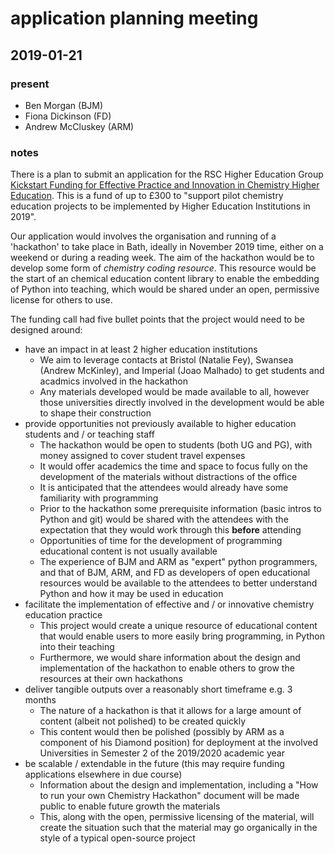 # application planning meeting
## 2019-01-21

### present 

- Ben Morgan (BJM)
- Fiona Dickinson (FD)
- Andrew McCluskey (ARM)

### notes

There is a plan to submit an application for the RSC Higher Education Group [Kickstart Funding for Effective Practice and Innovation in Chemistry Higher Education](https://rscheg.wordpress.com/2018/09/07/kickstart-funding/).
This is a fund of up to £300 to "support pilot chemistry education projects to be implemented by Higher Education Institutions in 2019".

Our application would involves the organisation and running of a 'hackathon' to take place in Bath, ideally in November 2019 time, either on a weekend or during a reading week.
The aim of the hackathon would be to develop some form of *chemistry coding resource*.
This resource would be the start of an chemical education content library to enable the embedding of Python into teaching, which would be shared under an open, permissive license for others to use.

The funding call had five bullet points that the project would need to be designed around:
- have an impact in at least 2 higher education institutions
    - We aim to leverage contacts at Bristol (Natalie Fey), Swansea (Andrew McKinley), and Imperial (Joao Malhado) to get students and acadmics involved in the hackathon
    - Any materials developed would be made available to all, however those universities directly involved in the development would be able to shape their construction
- provide opportunities not previously available to higher education students and / or teaching staff
    - The hackathon would be open to students (both UG and PG), with money assigned to cover student travel expenses
    - It would offer academics the time and space to focus fully on the development of the materials without distractions of the office
    - It is anticipated that the attendees would already have some familiarity with programming
    - Prior to the hackathon some prerequisite information (basic intros to Python and git) would be shared with the attendees with the expectation that they would work through this **before** attending
    - Opportunities of time for the development of programming educational content is not usually available
    - The experience of BJM and ARM as "expert" python programmers, and that of BJM, ARM, and FD as developers of open educational resources would be available to the attendees to better understand Python and how it may be used in education
- facilitate the implementation of effective and / or innovative chemistry education practice
    - This project would create a unique resource of educational content that would enable users to more easily bring programming, in Python into their teaching
    - Furthermore, we would share information about the design and implementation of the hackathon to enable others to grow the resources at their own hackathons
- deliver tangible outputs over a reasonably short timeframe e.g. 3 months
    - The nature of a hackathon is that it allows for a large amount of content (albeit not polished) to be created quickly
    - This content would then be polished (possibly by ARM as a component of his Diamond position) for deployment at the involved Universities in Semester 2 of the 2019/2020 academic year
- be scalable / extendable in the future (this may require funding applications elsewhere in due course)
    - Information about the design and implementation, including a "How to run your own Chemistry Hackathon" document will be made public to enable future growth the materials
    - This, along with the open, permissive licensing of the material, will create the situation such that the material may go organically in the style of a typical open-source project
